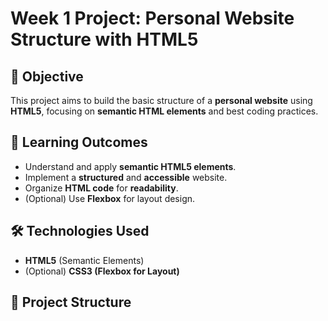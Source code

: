 # Week 1 Project: Personal Website Structure with HTML5

## 📌 Objective
This project aims to build the basic structure of a **personal website** using **HTML5**, focusing on **semantic HTML elements** and best coding practices.

## 🎯 Learning Outcomes
- Understand and apply **semantic HTML5 elements**.
- Implement a **structured** and **accessible** website.
- Organize **HTML code** for **readability**.
- (Optional) Use **Flexbox** for layout design.

## 🛠️ Technologies Used
- **HTML5** (Semantic Elements)
- (Optional) **CSS3 (Flexbox for Layout)**

## 📂 Project Structure
